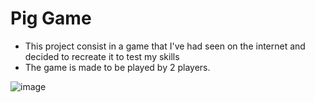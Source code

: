 # Pig Game
- This project consist in a game that I've had seen on the internet and decided to recreate it to test my skills
- The game is made to be played by 2 players.

![image](https://user-images.githubusercontent.com/67165243/218474512-0e077c63-7982-4e7f-94a4-64fa9169e0fd.png)
